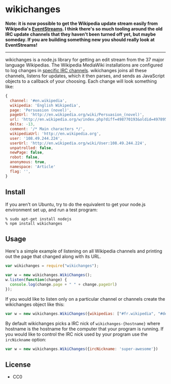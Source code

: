wikichanges
===========

**Note: it is now possible to get the Wikipedia update stream easily from Wikipedia's [EventStreams](https://wikitech.wikimedia.org/wiki/Event_Platform/EventStreams). I think there's so much tooling around the old IRC update channels that they haven't been turned off yet, but maybe someday. If you are building something new you should really look at EventStreams!**

---

wikichanges is a node.js library for getting an edit stream from the 37 major language Wikipedias. The Wikipedia MediaWiki installations are configured to log changes in  [specific IRC channels](http://meta.wikimedia.org/wiki/IRC/Channels#Raw_feeds). wikichanges joins all these channels, listens for updates, which it then parses, and sends as JavaScript objects to a callback of your choosing. Each change will look something like:

```javascript
{ 
  channel: '#en.wikipedia',
  wikipedia: 'English Wikipedia',
  page: 'Persuasion (novel)',
  pageUrl: 'http://en.wikipedia.org/wiki/Persuasion_(novel)',
  url: 'http://en.wikipedia.org/w/index.php?diff=498770193&oldid=497895763',
  delta: -13,
  comment: '/* Main characters */',
  wikipediaUrl: 'http://en.wikipedia.org',
  user: '108.49.244.224',
  userUrl: 'http://en.wikipedia.org/wiki/User:108.49.244.224',
  unpatrolled: false,
  newPage: false,
  robot: false,
  anonymous: true,
  namespace: 'Article'
  flag: '',
}
```

Install
-------

If you aren't on Ubuntu, try to do the equivalent to get your node.js
environment set up, and run a test program:

    % sudo apt-get install nodejs
    % npm install wikichanges

Usage
-----

Here's a simple example of listening on all Wikipedia channels and printing
out the page that changed along with its URL.

```javascript
var wikichanges = require("wikichanges");

var w = new wikichanges.WikiChanges();
w.listen(function(change) {
  console.log(change.page + " " + change.pageUrl)
});
```

If you would like to listen only on a particular channel or channels 
create the wikichanges object like this:

```javascript
var w = new wikichanges.WikiChanges({wikipedias: ["#fr.wikipedia", "#de.wikipedia"]});
```

By default wikichanges picks a IRC nick of `wikichanges-{hostname}` where 
hostname is the hostname for the computer that your program is running.
If you would like to control the IRC nick used by your program use the 
`ircNickname` option:

```javascript
var w = new wikichanges.WikiChanges({ircNickname: 'super-awesome'})
```

License
-------

* CC0
